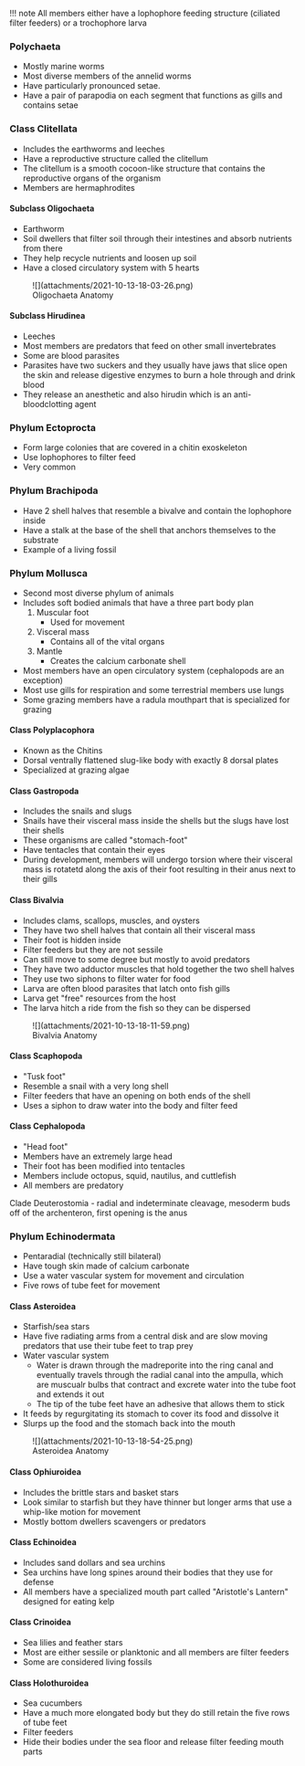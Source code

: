 <!-- prettier-ignore -->
!!! note 
    All members either have a lophophore feeding structure (ciliated filter
    feeders) or a trochophore larva

### Polychaeta

-   Mostly marine worms
-   Most diverse members of the annelid worms
-   Have particularly pronounced setae.
-   Have a pair of parapodia on each segment that functions as gills and
    contains setae

### Class Clitellata

-   Includes the earthworms and leeches
-   Have a reproductive structure called the clitellum
-   The clitellum is a smooth cocoon-like structure that contains the
    reproductive organs of the organism
-   Members are hermaphrodites

#### Subclass Oligochaeta

-   Earthworm
-   Soil dwellers that filter soil through their intestines and absorb nutrients
    from there
-   They help recycle nutrients and loosen up soil
-   Have a closed circulatory system with 5 hearts

<figure markdown> 
  ![](attachments/2021-10-13-18-03-26.png)
  <figcaption>Oligochaeta Anatomy</figcaption>
</figure>

#### Subclass Hirudinea

-   Leeches
-   Most members are predators that feed on other small invertebrates
-   Some are blood parasites
-   Parasites have two suckers and they usually have jaws that slice open the
    skin and release digestive enzymes to burn a hole through and drink blood
-   They release an anesthetic and also hirudin which is an anti-bloodclotting
    agent

### Phylum Ectoprocta

-   Form large colonies that are covered in a chitin exoskeleton
-   Use lophophores to filter feed
-   Very common

### Phylum Brachipoda

-   Have 2 shell halves that resemble a bivalve and contain the lophophore
    inside
-   Have a stalk at the base of the shell that anchors themselves to the
    substrate
-   Example of a living fossil

### Phylum Mollusca

-   Second most diverse phylum of animals
-   Includes soft bodied animals that have a three part body plan
    1. Muscular foot
        - Used for movement
    2. Visceral mass
        - Contains all of the vital organs
    3. Mantle
        - Creates the calcium carbonate shell
-   Most members have an open circulatory system (cephalopods are an exception)
-   Most use gills for respiration and some terrestrial members use lungs
-   Some grazing members have a radula mouthpart that is specialized for grazing

#### Class Polyplacophora

-   Known as the Chitins
-   Dorsal ventrally flattened slug-like body with exactly 8 dorsal plates
-   Specialized at grazing algae

#### Class Gastropoda

-   Includes the snails and slugs
-   Snails have their visceral mass inside the shells but the slugs have lost
    their shells
-   These organisms are called "stomach-foot"
-   Have tentacles that contain their eyes
-   During development, members will undergo torsion where their visceral mass
    is rotatetd along the axis of their foot resulting in their anus next to
    their gills

#### Class Bivalvia

-   Includes clams, scallops, muscles, and oysters
-   They have two shell halves that contain all their visceral mass
-   Their foot is hidden inside
-   Filter feeders but they are not sessile
-   Can still move to some degree but mostly to avoid predators
-   They have two adductor muscles that hold together the two shell halves
-   They use two siphons to filter water for food
-   Larva are often blood parasites that latch onto fish gills
-   Larva get "free" resources from the host
-   The larva hitch a ride from the fish so they can be dispersed

<figure markdown> 
  ![](attachments/2021-10-13-18-11-59.png)
  <figcaption>Bivalvia Anatomy</figcaption>
</figure>

#### Class Scaphopoda

-   "Tusk foot"
-   Resemble a snail with a very long shell
-   Filter feeders that have an opening on both ends of the shell
-   Uses a siphon to draw water into the body and filter feed

#### Class Cephalopoda

-   "Head foot"
-   Members have an extremely large head
-   Their foot has been modified into tentacles
-   Members include octopus, squid, nautilus, and cuttlefish
-   All members are predatory

Clade Deuterostomia - radial and indeterminate cleavage, mesoderm buds off of
the archenteron, first opening is the anus

### Phylum Echinodermata

-   Pentaradial (technically still bilateral)
-   Have tough skin made of calcium carbonate
-   Use a water vascular system for movement and circulation
-   Five rows of tube feet for movement

#### Class Asteroidea

-   Starfish/sea stars
-   Have five radiating arms from a central disk and are slow moving predators
    that use their tube feet to trap prey
-   Water vascular system
    -   Water is drawn through the madreporite into the ring canal and
        eventually travels through the radial canal into the ampulla, which are
        muscualr bulbs that contract and excrete water into the tube foot and
        extends it out
    -   The tip of the tube feet have an adhesive that allows them to stick
-   It feeds by regurgitating its stomach to cover its food and dissolve it
-   Slurps up the food and the stomach back into the mouth

<figure markdown>
  ![](attachments/2021-10-13-18-54-25.png)
  <figcaption>Asteroidea Anatomy</figcaption>
</figure>

#### Class Ophiuroidea

-   Includes the brittle stars and basket stars
-   Look similar to starfish but they have thinner but longer arms that use a
    whip-like motion for movement
-   Mostly bottom dwellers scavengers or predators

#### Class Echinoidea

-   Includes sand dollars and sea urchins
-   Sea urchins have long spines around their bodies that they use for defense
-   All members have a specialized mouth part called "Aristotle's Lantern"
    designed for eating kelp

#### Class Crinoidea

-   Sea lilies and feather stars
-   Most are either sessile or planktonic and all members are filter feeders
-   Some are considered living fossils

#### Class Holothuroidea

-   Sea cucumbers
-   Have a much more elongated body but they do still retain the five rows of
    tube feet
-   Filter feeders
-   Hide their bodies under the sea floor and release filter feeding mouth parts
